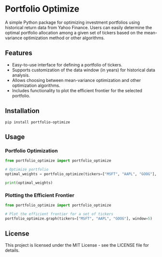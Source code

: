 # Portfolio Optimize

A simple Python package for optimizing investment portfolios using historical return data from Yahoo Finance. Users can easily determine the optimal portfolio allocation among a given set of tickers based on the mean-variance optimization method or other algorithms.

## Features

- Easy-to-use interface for defining a portfolio of tickers.
- Supports customization of the data window (in years) for historical data analysis.
- Allows choosing between mean-variance optimization and other optimization algorithms.
- Includes functionality to plot the efficient frontier for the selected portfolio.

## Installation

```
pip install portfolio-optimize
```

## Usage

### Portfolio Optimization

```python
from portfolio_optimize import portfolio_optimize

# Optimize portfolio
optimal_weights = portfolio_optimize(tickers=["MSFT", "AAPL", "GOOG"], window=5, optimization="MV")

print(optimal_weights)
```

### Plotting the Efficient Frontier

```python
from portfolio_optimize import portfolio_optimize

# Plot the efficient frontier for a set of tickers
portfolio_optimize.graph(tickers=["MSFT", "AAPL", "GOOG"], window=5)
```

## License

This project is licensed under the MIT License - see the LICENSE file for details.
